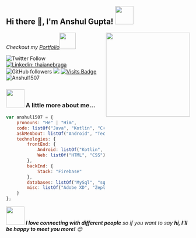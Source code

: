 

<!--
**Anshul1507/Anshul1507** is a ✨ _special_ ✨ repository because its `README.md` (this file) appears on your GitHub profile.

Here are some ideas to get you started:

- 🔭 I’m currently working on ...
- 🌱 I’m currently learning ...
- 👯 I’m looking to collaborate on ...
- 🤔 I’m looking for help with ...
- 💬 Ask me about ...
- 📫 How to reach me: ...
- 😄 Pronouns: ...
- ⚡ Fun fact: ...
-->
<!-- ![Github-Stats](https://github-readme-stats.vercel.app/api?username=Anshul1507&show_icons=true) -->


<h2>Hi there 👋, I'm Anshul Gupta! <img src="https://media.giphy.com/media/BgXCo6w7Kslaw/giphy.gif" width="50"></h2>
<img align='right' src="https://media.giphy.com/media/RM0Csu9TY1yqyyqvwR/giphy.gif" width="230">
<p><em>Checkout my <a href="http://anshul1507.tech/">Portfolio</a><img src="https://media.giphy.com/media/3oFzm4W5S8U6VDnBdK/giphy.gif" width="45"> 
</em></p>

![Twitter Follow](https://img.shields.io/twitter/follow/thenoobydev?label=Follow)
[![Linkedin: thaianebraga](https://img.shields.io/badge/-anshul1507-blue?style=flat-square&logo=Linkedin&logoColor=white&link=https://www.linkedin.com/in/anshul1507/)](https://www.linkedin.com/in/anshul1507/)
![GitHub followers](https://img.shields.io/github/followers/anshul1507?label=Follow&style=social)
![](https://visitor-badge.glitch.me/badge?page_id=anshul1507)
[![Visits Badge](https://badges.pufler.dev/visits/anshul1507/anshul1507)](https://badges.pufler.dev)
<img src="https://komarev.com/ghpvc/?username=Anshul1507" alt="Anshul1507" /> </p>

### <img src="https://media.giphy.com/media/wtgpiXTZKOyTS/giphy.gif" width="50"> A little more about me...  

```javascript
var anshul1507 = {
    pronouns: "He" | "Him",
    code: listOf("Java", "Kotlin", "C++", "HTML", "CSS", "sqlite"),
    askMeAbout: listOf("Android", "Tech", "Competitive programming", "Motivation"),
    technologies: {
        frontEnd: {
            Android: listOf("Kotlin", "Java", "Dart"),
            Web: listOf("HTML", "CSS")
        },
        backEnd: {
            Stack: "Firebase"
        },
        databases: listOf("MySql", "sqlite", "Firebase", "mongo"),
        misc: listOf("Adobe XD", "Zeplin", "Figma", "Jenkins", "Socket.IO", "GCP")
    }
};
```

<img src="https://media.giphy.com/media/RLJlww7swF5i1dD0gm/giphy.gif" width="50"> <em><b>I love connecting with different people</b> so if you want to say <b>hi, I'll be happy to meet you more!</b> 😊</em>

